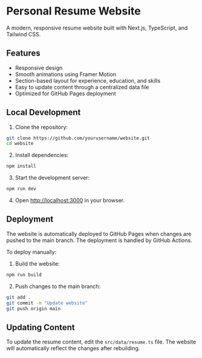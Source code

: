 # Personal Resume Website

A modern, responsive resume website built with Next.js, TypeScript, and Tailwind CSS.

## Features

- Responsive design
- Smooth animations using Framer Motion
- Section-based layout for experience, education, and skills
- Easy to update content through a centralized data file
- Optimized for GitHub Pages deployment

## Local Development

1. Clone the repository:
```bash
git clone https://github.com/yourusername/website.git
cd website
```

2. Install dependencies:
```bash
npm install
```

3. Start the development server:
```bash
npm run dev
```

4. Open [http://localhost:3000](http://localhost:3000) in your browser.

## Deployment

The website is automatically deployed to GitHub Pages when changes are pushed to the main branch. The deployment is handled by GitHub Actions.

To deploy manually:

1. Build the website:
```bash
npm run build
```

2. Push changes to the main branch:
```bash
git add .
git commit -m "Update website"
git push origin main
```

## Updating Content

To update the resume content, edit the `src/data/resume.ts` file. The website will automatically reflect the changes after rebuilding.
